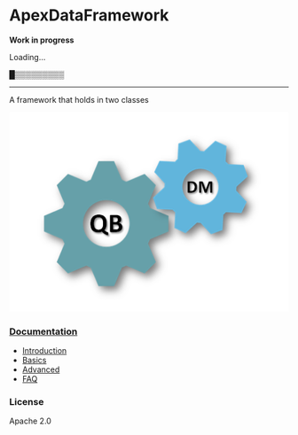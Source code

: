 # ApexDataFramework


 **Work in progress**
 
 Loading…
 
█▒▒▒▒▒▒▒▒▒

-----

A framework that holds in two classes

![overview](/docs/assets/overview.PNG)

### [Documentation](/docs/README.md)
* [Introduction](/docs/INTRO.md)
* [Basics](/docs/basics/README.md)
* [Advanced](/docs/advanced/README.md)
* [FAQ](/docs/FAQ.md)

### License

Apache 2.0
